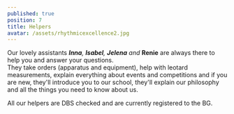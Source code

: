 ```yaml
---
published: true
position: 7
title: Helpers
avatar: /assets/rhythmicexcellence2.jpg
---
```

Our lovely assistants _**Inna**, **Isabel**, **Jelena** and_ **Renie** are always there to help you and answer your questions.\
They take orders (apparatus and equipment), help with leotard measurements, explain everything about events and competitions and if you are new, they'll introduce you to our school, they'll explain our philosophy and all the things you need to know about us.

All our helpers are DBS checked and are currently registered to the BG.
